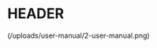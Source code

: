 <!-- TITLE: Holyday - User Manual V1.2 -->
<!-- SUBTITLE: A quick summary of User Manual V1.2 -->

# HEADER
(/uploads/user-manual/2-user-manual.png) 